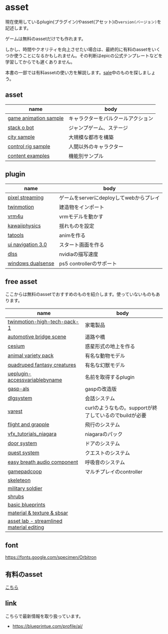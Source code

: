 # asset

現在使用しているplugin(プラグイン)やasset(アセット)の`version(バージョン)`を記述します。

ゲームは無料のassetだけでも作れます。

しかし、時間やクオリティを向上させたい場合は、最終的に有料のassetをいくつか使うことになるかもしれません。その判断はepicの公式テンプレートなどを学習してからでも遅くありません。

本書の一部では有料assetの使い方を解説します。[sale](https://www.fab.com/ja/channels/unreal-engine?ui_filter_price=1&ui_filter_is_discounted=1&is_discounted=1)中のものを探しましょう。

## asset

|name|body|
|---|---|
|[game animation sample](https://dev.epicgames.com/documentation/en-us/unreal-engine/game-animation-sample-project-in-unreal-engine)|キャラクターをパルクールアクション|
|[stack o bot](https://www.fab.com/ja/listings/b4dfff49-0e7d-4c4b-a6c5-8a0315831c9c)|ジャンプゲーム、ステージ|
|[city sample](https://www.unrealengine.com/marketplace/ja/product/city-sample)|大規模な都市を構築|
|[control rig sample](https://www.fab.com/ja/listings/2ce3fe44-9ee6-4fa7-99fc-b9424a402386)|人間以外のキャラクター|
|[content examples](https://www.fab.com/ja/listings/4d251261-d98c-48e2-baee-8f4e47c67091)|機能別サンプル|

## plugin

|name|body|
|---|---|
|[pixel streaming](https://github.com/EpicGamesExt/PixelStreamingInfrastructure/blob/master/Docs/pixel-streaming-2-migration-guide.md)|ゲームをserverにdeployしてwebからプレイ|
|[twinmotion](https://www.twinmotion.com/ja)|建造物をインポート|
|[vrm4u](https://github.com/ruyo/VRM4U/releases/)|vrmモデルを動かす|
|[kawaiiphysics](https://github.com/pafuhana1213/KawaiiPhysics)|揺れものを設定|
|[tatools](https://www.fab.com/ja/listings/a5d3b60d-b886-4564-bf6d-15d46a8d27fe)|animを作る|
|[ui navigation 3.0](https://www.fab.com/ja/listings/a91f6e67-5c2d-46ef-926d-00a35525579c)|スタート画面を作る|
|[dlss](https://developer.nvidia.com/rtx/dlss/get-started#ue-version)|nvidiaの描写速度|
|[windows dualsense](https://github.com/rafaelvaloto/WindowsDualsenseUnreal)|ps5 controllerのサポート|

## free asset

ここからは無料のassetでおすすめのものを紹介します。使っていないものもあります。

|name|body|
|---|---|
|[twinmotion-high-tech-pack-1](https://www.unrealengine.com/marketplace/ja/product/twinmotion-high-tech-pack-1)|家電製品|
|[automotive bridge scene](https://www.fab.com/ja/listings/a472df9d-9179-4743-8d41-335f9ef55546)|道路や橋|
|[cesium](https://www.fab.com/ja/listings/76c295fe-0dc6-4fd6-8319-e9833be427cd)|惑星形式の地上を作る|
|[animal variety pack](https://www.fab.com/ja/listings/2dd7964c-a601-4264-a53d-465dcae1644c)|有名な動物モデル|
|[quadruped fantasy creatures](https://www.fab.com/ja/listings/52d686b6-1180-4f26-901f-ce3c69a14767)|有名な幻獣モデル|
|[ueplugin-accessvariablebyname](https://github.com/colory-games/UEPlugin-AccessVariableByName)|名前を取得するplugin|
|[gasp-als](https://github.com/polygonhive/gasp-als)|gaspの改造版|
|[dlgsystem](https://github.com/notyetgames/dlgsystem)|会話システム|
|[varest](https://github.com/ufna/VaRest)|curlのようなもの。supportが終了しているのでbuildが必要|
|[flight and grapple](https://www.fab.com/listings/32f8ef7e-a581-4cfd-89e1-10bd40f6e465)|飛行のシステム|
|[vfx_tutorials_niagara](https://www.fab.com/listings/691fdb93-4005-4ff3-b5ee-988bbe4d7b40)|niagaraのパック|
|[door system](https://www.fab.com/ja/listings/6e79a6ea-cc70-4588-b612-bf27042d2e72)|ドアのシステム|
|[quest system](https://www.fab.com/listings/97225ffd-a042-4522-b72e-38a3926a25d4)|クエストのシステム|
|[easy breath audio component](https://www.fab.com/listings/f395d25e-534b-4c3b-b346-f9e92045fd1c)|呼吸音のシステム|
|[gamepadcoop](https://github.com/rafaelvaloto/gamepadcoop)|マルチプレイのcontroller|
|[skeleteon](https://www.fab.com/listings/8e5c5f8f-993a-4c76-b53c-b48bac9766ee)||
|[military soldier](https://www.fab.com/listings/c6648c13-095f-47a8-944e-93c8bb97f567)||
|[shrubs](https://www.fab.com/listings/7ca465ab-fb9c-4d6b-bddb-82c20f604657)||
|[basic blueprints](https://www.fab.com/listings/54f5e66d-98ed-424d-b2dd-1188d78eb69e)||
|[material & texture & sbsar](https://www.fab.com/ja/listings/a2c3c9e7-83ad-4ebe-b54d-33b992b271b4)||
|[asset lab - streamlined material editing](https://www.fab.com/listings/03f95133-980f-482c-b229-9bf668bb3990)||

## font

https://fonts.google.com/specimen/Orbitron

## 有料のasset

[こちら](/plan/README.md)

## link 

こちらで最新情報を取り扱っています。

- https://blueprintue.com/profile/ai/
